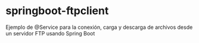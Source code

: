 # springboot-ftpclient
Ejemplo de @Service para la conexión, carga y descarga de archivos desde un servidor FTP usando Spring Boot
